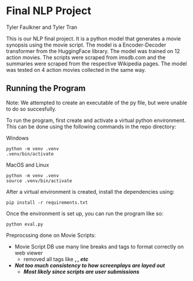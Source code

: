 # Final NLP Project
Tyler Faulkner and Tyler Tran 

This is our NLP final project. It is a python model that generates a movie synopsis using the movie script. The model is a Encoder-Decoder transformer from the HuggingFace library. The model was trained on 12 action movies. The scripts were scraped from imsdb.com and the summaries were scraped from the respective Wikipedia pages. The model was tested on 4 action movies collected in the same way. 

## Running the Program 
Note: We attempted to create an executable of the py file, but were unable to do so succesfully.

To run the program, first create and activate a virtual python environment. This can be done using the following commands in the repo directory:

Windows

```
python -m venv .venv
.venv/bin/activate
```

MacOS and Linux

```
python -m venv .venv
source .venv/bin/activate
```

After a virtual environment is created, install the dependencies using:

```
pip install -r requirements.txt
```

Once the environment is set up, you can run the program like so:

```
python eval.py
```

Preprocssing done on Movie Scripts:

- Movie Script DB use many line breaks and tags to format correctly on web viewer
  - removed all tags like <b>, <i>, etc
- Not too much consistency to how screenplays are layed out
  - Most likely since scripts are user submissions
